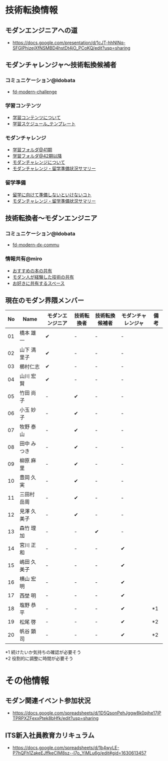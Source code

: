 # 技術転換情報

## モダンエンジニアへの道
- https://docs.google.com/presentation/d/1cJT-hhNlNq-SFGlPhizejXfNSMBD4hstDt4jO_PCoKQ/edit?usp=sharing

## モダンチャレンジャ〜技術転換候補者

### コミュニケーション@Idobata
- [fd-modern-challenge](https://idobata.io/#/organization/fd/room/fd-modern-challenge)

### 学習コンテンツ
- [学習コンテンツについて](https://docs.google.com/document/d/1-rEBSPXpudn53JG_Lf-5BsVkoo2QxpnZNprrIIsJUdU/edit?usp=sharing)
- [学習スケジュール_テンプレート](https://docs.google.com/spreadsheets/d/1ji-aAjG6m9Nnvg7szjUQmHV-zsZpt_auAoCJbVKqCZo/edit?usp=sharing)

### モダンチャレンジ
- [学習フォルダ@41期](https://drive.google.com/drive/u/0/folders/1qMwGp39L6IWvZBoF6BsAyAMdNJV1OeiE) 
- [学習フォルダ@42期以降](https://drive.google.com/drive/u/0/folders/0ABcZ66YhkvFJUk9PVA)
- [モダンチャレンジについて](https://docs.google.com/presentation/d/1FGMaV7lcAgZH2AbNZsczY4x4ipQDO3y10qklbZOP048/edit?usp=sharing)
- [モダンチャレンジ・留学準備状況サマリー](https://docs.google.com/spreadsheets/d/1VEgibQc-pAnlCZaYIv9VoWOMahq2WRImBpO_-Jgvtaw/edit?usp=sharing)

### 留学準備
- [留学に向けて準備しないといけないコト](https://docs.google.com/document/d/1gWMWWOT1oc92OlKzV-B_pWB44XWQppV_-d-BZrRtL0M/edit?usp=sharing)
- [モダンチャレンジ・留学準備状況サマリー](https://docs.google.com/spreadsheets/d/1VEgibQc-pAnlCZaYIv9VoWOMahq2WRImBpO_-Jgvtaw/edit?usp=sharing)

## 技術転換者〜モダンエンジニア

### コミュニケーション@Idobata
- [fd-modern-dx-commu](https://idobata.io/#/organization/fd/room/fd-modern-dx-commu)

### 情報共有@miro
- [おすすめの本の共有](https://miro.com/app/board/o9J_kmib1L8=/?moveToWidget=3074457357965560279&cot=14)
- [モダン人が経験した技術の共有](https://miro.com/app/board/o9J_kmib1L8=/?moveToWidget=3074457358544190086&cot=14)
- [お好きに共有するスペース](https://miro.com/app/board/o9J_kmib1L8=/?moveToWidget=3074457359284648039&cot=14)

## 現在のモダン界隈メンバー

|  No  |  Name  |  モダンエンジニア  |  技術転換者  |  技術転換候補者  |  モダンチャレンジャ  |  備考  |
| ---- | ---- | ---- | ---- | ---- | ---- | ---- |
|  01  |  橋本 雄一  |  ✔︎  |  -  |  -  |  -  |    |
|  02  |  山下 満里子  |  ✔︎  |  -  |  -  |  -  |    |
|  03  |  櫛村仁志  |  ✔︎  |  -  |  -  |  -  |    |
|  04  |  山川 宏賢  |  ✔︎  |  -  |  -  |  -  |    |
|  05  |  竹田 尚子  |  -  |  ✔︎  |  -  |  -  |    |
|  06  |  小玉 妙子  |  -  |  ✔︎  |  -  |  -  |    |
|  07  |  牧野 泰山  |  -  |  ✔︎  |  -  |  -  |    |
|  08  |  田中 みつき  |  -  |  ✔︎  |  -  |  -  |    |
|  09  |  柳原 麻里  |  -  |  ✔︎  |  -  |  -  |    |
|  10  |  豊岡 久実  |  -  |  ✔︎  |  -  |  -  |    |
|  11  |  三田村 岳周  |  -  |  ✔︎  |  -  |  -  |    |
|  12  |  見澤 久美子  |  -  |  ✔︎  |  -  |  -  |    |
|  13  |  森竹 理加  |  -  |  -  |  ✔︎  |  -  |    |
|  14  |  宮川 正和  |  -  |  -  |  -  |  ✔︎  |    |
|  15  |  嶋田 久美子  |  -  |  -  |  -  |  ✔︎  |    |
|  16  |  横山 宏明  |  -  |  -  |  -  |  ✔︎  |    |
|  17  |  西埜 明  |  -  |  -  |  -  |  ✔︎  |    |
|  18  |  塩野 恭平  |  -  |  -  |  -  |  ✔︎  |  *1  |
|  19  |  松尾 啓  |  -  |  -  |  -  |  ✔︎  |  *2  |
|  20  |  帆谷 顕司  |  -  |  -  |  -  |  ✔︎  |  *2  |

*1 続けたいか気持ちの確認が必要そう  
*2 役割的に調整に時間が必要そう


# その他情報

## モダン関連イベント参加状況
- https://docs.google.com/spreadsheets/d/1D5QsonPehJggw8k0pjhe17jPTPRPXZFexxPtek8bHfk/edit?usp=sharing

## ITS新入社員教育カリキュラム
- https://docs.google.com/spreadsheets/d/1b4wyLE-P7hQFh1ZakeEJffkeCIM8sz--I7o_YiMLu6g/edit#gid=1630613457
